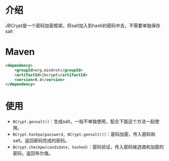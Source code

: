# 介绍

JBCrypt是一个密码加密框架，将salt加入到hash的密码中去，不需要单独保存salt

# Maven

```xml
<dependency>
    <groupId>org.mindrot</groupId>
    <artifactId>jbcrypt</artifactId>
    <version>0.4</version>
</dependency>
```

# 使用

- `BCrypt.gensalt()`：生成salt，一般不单独使用，配合下面这个方法一起使用。
- `BCrypt.hashpw(password, BCrypt.gensalt())`：密码加密，传入密码和salt。返回密码完成的密码。
- `BCrypt.checkpw(candidate, hashed)`：密码验证，传入密码候选值和加密的密码，返回布尔值。

